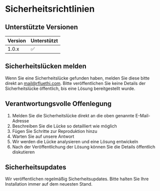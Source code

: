 
# Sicherheitsrichtlinien

## Unterstützte Versionen

| Version | Unterstützt          |
| ------- | ------------------ |
| 1.0.x   | :white_check_mark: |

## Sicherheitslücken melden

Wenn Sie eine Sicherheitslücke gefunden haben, melden Sie diese bitte direkt an
[mail@rfluethi.com](mailto:mail@rfluethi.com). Bitte veröffentlichen Sie keine
Details der Sicherheitslücke öffentlich, bis eine Lösung bereitgestellt
wurde.

## Verantwortungsvolle Offenlegung

1. Melden Sie die Sicherheitslücke direkt an die oben genannte E-Mail-Adresse
2. Beschreiben Sie die Lücke so detailliert wie möglich
3. Fügen Sie Schritte zur Reproduktion hinzu
4. Warten Sie auf unsere Antwort
5. Wir werden die Lücke analysieren und eine Lösung entwickeln
6. Nach der Veröffentlichung der Lösung können Sie die Details öffentlich diskutieren

## Sicherheitsupdates

Wir veröffentlichen regelmäßig Sicherheitsupdates. Bitte halten Sie Ihre
Installation immer auf dem neuesten Stand.


